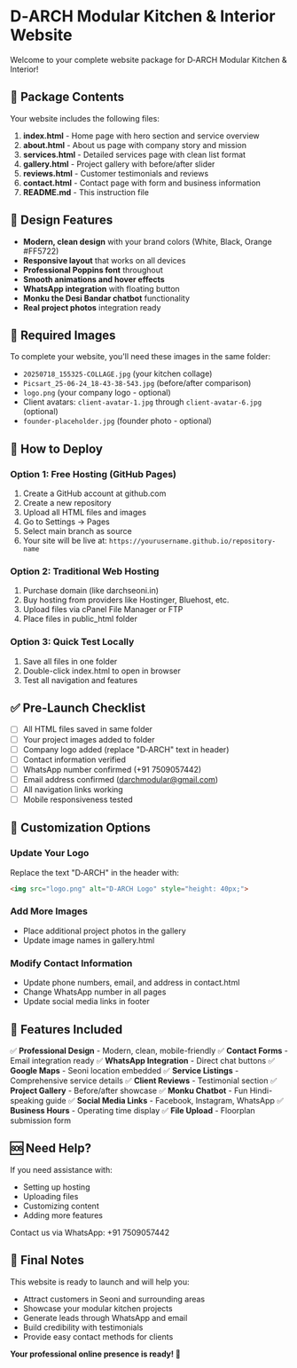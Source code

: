# D‑ARCH Modular Kitchen & Interior Website

Welcome to your complete website package for D‑ARCH Modular Kitchen & Interior!

## 📁 Package Contents

Your website includes the following files:

1. **index.html** - Home page with hero section and service overview
2. **about.html** - About us page with company story and mission
3. **services.html** - Detailed services page with clean list format
4. **gallery.html** - Project gallery with before/after slider
5. **reviews.html** - Customer testimonials and reviews
6. **contact.html** - Contact page with form and business information
7. **README.md** - This instruction file

## 🎨 Design Features

- **Modern, clean design** with your brand colors (White, Black, Orange #FF5722)
- **Responsive layout** that works on all devices
- **Professional Poppins font** throughout
- **Smooth animations and hover effects**
- **WhatsApp integration** with floating button
- **Monku the Desi Bandar chatbot** functionality
- **Real project photos** integration ready

## 📸 Required Images

To complete your website, you'll need these images in the same folder:

- `20250718_155325-COLLAGE.jpg` (your kitchen collage)
- `Picsart_25-06-24_18-43-38-543.jpg` (before/after comparison)
- `logo.png` (your company logo - optional)
- Client avatars: `client-avatar-1.jpg` through `client-avatar-6.jpg` (optional)
- `founder-placeholder.jpg` (founder photo - optional)

## 🚀 How to Deploy

### Option 1: Free Hosting (GitHub Pages)
1. Create a GitHub account at github.com
2. Create a new repository
3. Upload all HTML files and images
4. Go to Settings → Pages
5. Select main branch as source
6. Your site will be live at: `https://yourusername.github.io/repository-name`

### Option 2: Traditional Web Hosting
1. Purchase domain (like darchseoni.in)
2. Buy hosting from providers like Hostinger, Bluehost, etc.
3. Upload files via cPanel File Manager or FTP
4. Place files in public_html folder

### Option 3: Quick Test Locally
1. Save all files in one folder
2. Double-click index.html to open in browser
3. Test all navigation and features

## ✅ Pre-Launch Checklist

- [ ] All HTML files saved in same folder
- [ ] Your project images added to folder
- [ ] Company logo added (replace "D‑ARCH" text in header)
- [ ] Contact information verified
- [ ] WhatsApp number confirmed (+91 7509057442)
- [ ] Email address confirmed (darchmodular@gmail.com)
- [ ] All navigation links working
- [ ] Mobile responsiveness tested

## 🔧 Customization Options

### Update Your Logo
Replace the text "D‑ARCH" in the header with:
```html
<img src="logo.png" alt="D-ARCH Logo" style="height: 40px;">
```

### Add More Images
- Place additional project photos in the gallery
- Update image names in gallery.html

### Modify Contact Information
- Update phone numbers, email, and address in contact.html
- Change WhatsApp number in all pages
- Update social media links in footer

## 📱 Features Included

✅ **Professional Design** - Modern, clean, mobile-friendly
✅ **Contact Forms** - Email integration ready
✅ **WhatsApp Integration** - Direct chat buttons
✅ **Google Maps** - Seoni location embedded
✅ **Service Listings** - Comprehensive service details
✅ **Client Reviews** - Testimonial section
✅ **Project Gallery** - Before/after showcase
✅ **Monku Chatbot** - Fun Hindi-speaking guide
✅ **Social Media Links** - Facebook, Instagram, WhatsApp
✅ **Business Hours** - Operating time display
✅ **File Upload** - Floorplan submission form

## 🆘 Need Help?

If you need assistance with:
- Setting up hosting
- Uploading files
- Customizing content
- Adding more features

Contact us via WhatsApp: +91 7509057442

## 📝 Final Notes

This website is ready to launch and will help you:
- Attract customers in Seoni and surrounding areas
- Showcase your modular kitchen projects
- Generate leads through WhatsApp and email
- Build credibility with testimonials
- Provide easy contact methods for clients

**Your professional online presence is ready! 🎉**